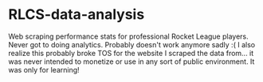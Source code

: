 # RLCS-data-analysis
Web scraping performance stats for professional Rocket League players. Never got to doing analytics. Probably doesn't work anymore sadly :(
I also realize this probably broke TOS for the website I scraped the data from... it was never intended to monetize or use in any sort of public environment. It was only for learning!
